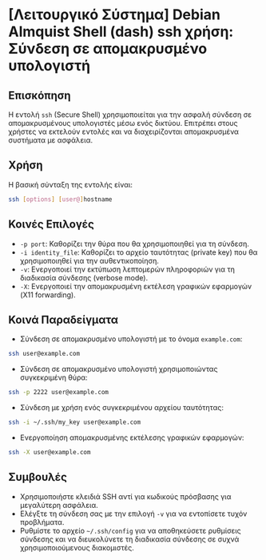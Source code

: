 # [Λειτουργικό Σύστημα] Debian Almquist Shell (dash) ssh χρήση: Σύνδεση σε απομακρυσμένο υπολογιστή

## Επισκόπηση
Η εντολή `ssh` (Secure Shell) χρησιμοποιείται για την ασφαλή σύνδεση σε απομακρυσμένους υπολογιστές μέσω ενός δικτύου. Επιτρέπει στους χρήστες να εκτελούν εντολές και να διαχειρίζονται απομακρυσμένα συστήματα με ασφάλεια.

## Χρήση
Η βασική σύνταξη της εντολής είναι:

```bash
ssh [options] [user@]hostname
```

## Κοινές Επιλογές
- `-p port`: Καθορίζει την θύρα που θα χρησιμοποιηθεί για τη σύνδεση.
- `-i identity_file`: Καθορίζει το αρχείο ταυτότητας (private key) που θα χρησιμοποιηθεί για την αυθεντικοποίηση.
- `-v`: Ενεργοποιεί την εκτύπωση λεπτομερών πληροφοριών για τη διαδικασία σύνδεσης (verbose mode).
- `-X`: Ενεργοποιεί την απομακρυσμένη εκτέλεση γραφικών εφαρμογών (X11 forwarding).

## Κοινά Παραδείγματα
- Σύνδεση σε απομακρυσμένο υπολογιστή με το όνομα `example.com`:

```bash
ssh user@example.com
```

- Σύνδεση σε απομακρυσμένο υπολογιστή χρησιμοποιώντας συγκεκριμένη θύρα:

```bash
ssh -p 2222 user@example.com
```

- Σύνδεση με χρήση ενός συγκεκριμένου αρχείου ταυτότητας:

```bash
ssh -i ~/.ssh/my_key user@example.com
```

- Ενεργοποίηση απομακρυσμένης εκτέλεσης γραφικών εφαρμογών:

```bash
ssh -X user@example.com
```

## Συμβουλές
- Χρησιμοποιήστε κλειδιά SSH αντί για κωδικούς πρόσβασης για μεγαλύτερη ασφάλεια.
- Ελέγξτε τη σύνδεση σας με την επιλογή `-v` για να εντοπίσετε τυχόν προβλήματα.
- Ρυθμίστε το αρχείο `~/.ssh/config` για να αποθηκεύσετε ρυθμίσεις σύνδεσης και να διευκολύνετε τη διαδικασία σύνδεσης σε συχνά χρησιμοποιούμενους διακομιστές.
